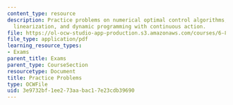 ```yaml
---
content_type: resource
description: Practice problems on numerical optimal control algorithms, partial feedback
  linearization, and dynamic programming with continuous action.
file: https://ol-ocw-studio-app-production.s3.amazonaws.com/courses/6-832-underactuated-robotics-spring-2009/3e9732bf1ee273aabac17e23cdb39690_MIT6_832s09_exam01_practice.pdf
file_type: application/pdf
learning_resource_types:
- Exams
parent_title: Exams
parent_type: CourseSection
resourcetype: Document
title: Practice Problems
type: OCWFile
uid: 3e9732bf-1ee2-73aa-bac1-7e23cdb39690
---
```

